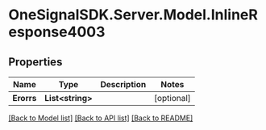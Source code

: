 # OneSignalSDK.Server.Model.InlineResponse4003

## Properties

Name | Type | Description | Notes
------------ | ------------- | ------------- | -------------
**Erorrs** | **List&lt;string&gt;** |  | [optional] 

[[Back to Model list]](../README.md#documentation-for-models) [[Back to API list]](../README.md#documentation-for-api-endpoints) [[Back to README]](../README.md)

